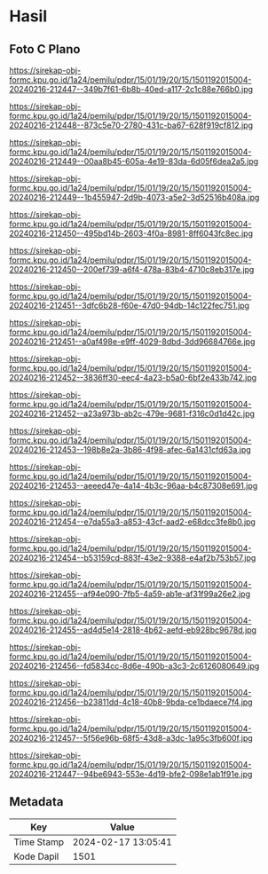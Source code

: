 # Hasil

## Foto C Plano

https://sirekap-obj-formc.kpu.go.id/1a24/pemilu/pdpr/15/01/19/20/15/1501192015004-20240216-212447--349b7f61-6b8b-40ed-a117-2c1c88e766b0.jpg

https://sirekap-obj-formc.kpu.go.id/1a24/pemilu/pdpr/15/01/19/20/15/1501192015004-20240216-212448--873c5e70-2780-431c-ba67-628f919cf812.jpg

https://sirekap-obj-formc.kpu.go.id/1a24/pemilu/pdpr/15/01/19/20/15/1501192015004-20240216-212449--00aa8b45-605a-4e19-83da-6d05f6dea2a5.jpg

https://sirekap-obj-formc.kpu.go.id/1a24/pemilu/pdpr/15/01/19/20/15/1501192015004-20240216-212449--1b455947-2d9b-4073-a5e2-3d52516b408a.jpg

https://sirekap-obj-formc.kpu.go.id/1a24/pemilu/pdpr/15/01/19/20/15/1501192015004-20240216-212450--495bd14b-2603-4f0a-8981-8ff6043fc8ec.jpg

https://sirekap-obj-formc.kpu.go.id/1a24/pemilu/pdpr/15/01/19/20/15/1501192015004-20240216-212450--200ef739-a6f4-478a-83b4-4710c8eb317e.jpg

https://sirekap-obj-formc.kpu.go.id/1a24/pemilu/pdpr/15/01/19/20/15/1501192015004-20240216-212451--3dfc6b28-f60e-47d0-94db-14c122fec751.jpg

https://sirekap-obj-formc.kpu.go.id/1a24/pemilu/pdpr/15/01/19/20/15/1501192015004-20240216-212451--a0af498e-e9ff-4029-8dbd-3dd96684766e.jpg

https://sirekap-obj-formc.kpu.go.id/1a24/pemilu/pdpr/15/01/19/20/15/1501192015004-20240216-212452--3836ff30-eec4-4a23-b5a0-6bf2e433b742.jpg

https://sirekap-obj-formc.kpu.go.id/1a24/pemilu/pdpr/15/01/19/20/15/1501192015004-20240216-212452--a23a973b-ab2c-479e-9681-f316c0d1d42c.jpg

https://sirekap-obj-formc.kpu.go.id/1a24/pemilu/pdpr/15/01/19/20/15/1501192015004-20240216-212453--198b8e2a-3b86-4f98-afec-6a1431cfd63a.jpg

https://sirekap-obj-formc.kpu.go.id/1a24/pemilu/pdpr/15/01/19/20/15/1501192015004-20240216-212453--aeeed47e-4a14-4b3c-96aa-b4c87308e691.jpg

https://sirekap-obj-formc.kpu.go.id/1a24/pemilu/pdpr/15/01/19/20/15/1501192015004-20240216-212454--e7da55a3-a853-43cf-aad2-e68dcc3fe8b0.jpg

https://sirekap-obj-formc.kpu.go.id/1a24/pemilu/pdpr/15/01/19/20/15/1501192015004-20240216-212454--b53159cd-883f-43e2-9388-e4af2b753b57.jpg

https://sirekap-obj-formc.kpu.go.id/1a24/pemilu/pdpr/15/01/19/20/15/1501192015004-20240216-212455--af94e090-7fb5-4a59-ab1e-af31f99a26e2.jpg

https://sirekap-obj-formc.kpu.go.id/1a24/pemilu/pdpr/15/01/19/20/15/1501192015004-20240216-212455--ad4d5e14-2818-4b62-aefd-eb928bc9678d.jpg

https://sirekap-obj-formc.kpu.go.id/1a24/pemilu/pdpr/15/01/19/20/15/1501192015004-20240216-212456--fd5834cc-8d6e-490b-a3c3-2c6126080649.jpg

https://sirekap-obj-formc.kpu.go.id/1a24/pemilu/pdpr/15/01/19/20/15/1501192015004-20240216-212456--b23811dd-4c18-40b8-9bda-ce1bdaece7f4.jpg

https://sirekap-obj-formc.kpu.go.id/1a24/pemilu/pdpr/15/01/19/20/15/1501192015004-20240216-212457--5f56e96b-68f5-43d8-a3dc-1a95c3fb600f.jpg

https://sirekap-obj-formc.kpu.go.id/1a24/pemilu/pdpr/15/01/19/20/15/1501192015004-20240216-212447--94be6943-553e-4d19-bfe2-098e1ab1f91e.jpg


## Metadata

| Key        | Value               |
| ---------- | ------------------- |
| Time Stamp | 2024-02-17 13:05:41 |
| Kode Dapil | 1501                |



